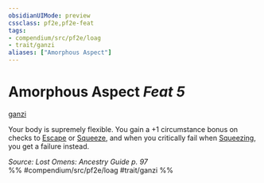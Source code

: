 ```yaml
---
obsidianUIMode: preview
cssclass: pf2e,pf2e-feat
tags:
- compendium/src/pf2e/loag
- trait/ganzi
aliases: ["Amorphous Aspect"]
---
```

# Amorphous Aspect  *Feat 5*  
[ganzi](../../rules/traits/ganzi-loag.md)  


Your body is supremely flexible. You gain a +1 circumstance bonus on checks to [Escape](../../rules/actions/escape.md) or [Squeeze](../../rules/actions/squeeze.md), and when you critically fail when [Squeezing](../../rules/actions/squeeze.md), you get a failure instead.

*Source: Lost Omens: Ancestry Guide p. 97*  
%% #compendium/src/pf2e/loag #trait/ganzi %%